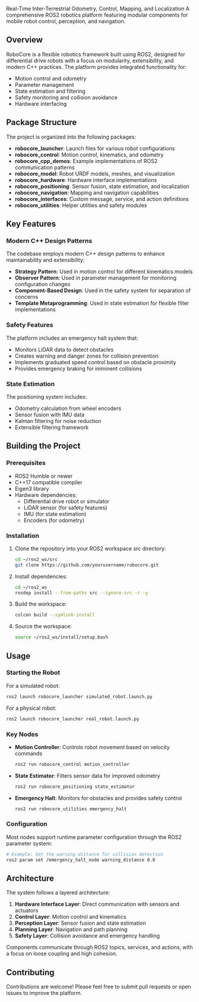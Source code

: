 Real-Time Inter-Terrestrial Odometry, Control, Mapping, and Localization
A comprehensive ROS2 robotics platform featuring modular components for mobile robot control, perception, and navigation.

## Overview

RoboCore is a flexible robotics framework built using ROS2, designed for differential drive robots with a focus on modularity, extensibility, and modern C++ practices. The platform provides integrated functionality for:

- Motion control and odometry
- Parameter management
- State estimation and filtering
- Safety monitoring and collision avoidance
- Hardware interfacing

## Package Structure

The project is organized into the following packages:

- **robocore_launcher**: Launch files for various robot configurations
- **robocore_control**: Motion control, kinematics, and odometry
- **robocore_cpp_demos**: Example implementations of ROS2 communication patterns
- **robocore_model**: Robot URDF models, meshes, and visualization
- **robocore_hardware**: Hardware interface implementations
- **robocore_positioning**: Sensor fusion, state estimation, and localization
- **robocore_navigation**: Mapping and navigation capabilities
- **robocore_interfaces**: Custom message, service, and action definitions
- **robocore_utilities**: Helper utilities and safety modules

## Key Features

### Modern C++ Design Patterns

The codebase employs modern C++ design patterns to enhance maintainability and extensibility:

- **Strategy Pattern**: Used in motion control for different kinematics models
- **Observer Pattern**: Used in parameter management for monitoring configuration changes
- **Component-Based Design**: Used in the safety system for separation of concerns
- **Template Metaprogramming**: Used in state estimation for flexible filter implementations

### Safety Features

The platform includes an emergency halt system that:
- Monitors LiDAR data to detect obstacles
- Creates warning and danger zones for collision prevention
- Implements graduated speed control based on obstacle proximity
- Provides emergency braking for imminent collisions

### State Estimation

The positioning system includes:
- Odometry calculation from wheel encoders
- Sensor fusion with IMU data
- Kalman filtering for noise reduction
- Extensible filtering framework

## Building the Project

### Prerequisites

- ROS2 Humble or newer
- C++17 compatible compiler
- Eigen3 library
- Hardware dependencies:
  - Differential drive robot or simulator
  - LiDAR sensor (for safety features)
  - IMU (for state estimation)
  - Encoders (for odometry)

### Installation

1. Clone the repository into your ROS2 workspace src directory:
   ```bash
   cd ~/ros2_ws/src
   git clone https://github.com/yourusername/robocore.git
   ```

2. Install dependencies:
   ```bash
   cd ~/ros2_ws
   rosdep install --from-paths src --ignore-src -r -y
   ```

3. Build the workspace:
   ```bash
   colcon build --symlink-install
   ```

4. Source the workspace:
   ```bash
   source ~/ros2_ws/install/setup.bash
   ```

## Usage

### Starting the Robot

For a simulated robot:
```bash
ros2 launch robocore_launcher simulated_robot.launch.py
```

For a physical robot:
```bash
ros2 launch robocore_launcher real_robot.launch.py
```

### Key Nodes

- **Motion Controller**: Controls robot movement based on velocity commands
  ```bash
  ros2 run robocore_control motion_controller
  ```

- **State Estimator**: Filters sensor data for improved odometry
  ```bash
  ros2 run robocore_positioning state_estimator
  ```

- **Emergency Halt**: Monitors for obstacles and provides safety control
  ```bash
  ros2 run robocore_utilities emergency_halt
  ```

### Configuration

Most nodes support runtime parameter configuration through the ROS2 parameter system:

```bash
# Example: Set the warning distance for collision detection
ros2 param set /emergency_halt_node warning_distance 0.8
```

## Architecture

The system follows a layered architecture:

1. **Hardware Interface Layer**: Direct communication with sensors and actuators
2. **Control Layer**: Motion control and kinematics
3. **Perception Layer**: Sensor fusion and state estimation
4. **Planning Layer**: Navigation and path planning
5. **Safety Layer**: Collision avoidance and emergency handling

Components communicate through ROS2 topics, services, and actions, with a focus on loose coupling and high cohesion.

## Contributing

Contributions are welcome! Please feel free to submit pull requests or open issues to improve the platform.

 

